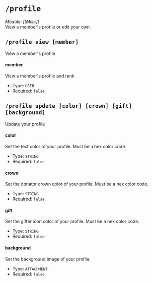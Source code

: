 # `/profile`
*Module: [[Misc]]*<br>
View a member's profile or edit your own.
## `/profile view [member]`
View a member's profile
#### member
View a member's profile and rank
- Type: `USER`
- Required: `false`
## `/profile update [color] [crown] [gift] [background]`
Update your profile
#### color
Set the text color of your profile. Must be a hex color code.
- Type: `STRING`
- Required: `false`
#### crown
Set the donator crown color of your profile. Must be a hex color code.
- Type: `STRING`
- Required: `false`
#### gift
Set the gifter icon color of your profile. Must be a hex color code.
- Type: `STRING`
- Required: `false`
#### background
Set the background image of your profile.
- Type: `ATTACHMENT`
- Required: `false`
